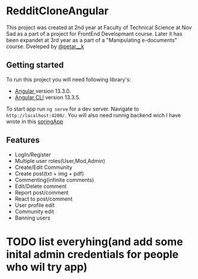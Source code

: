 # RedditCloneAngular

This project was created at 2nd year at Faculty of Technical Science at Nov Sad as a part of a project for FrontEnd Developmant course. Later it has been expandet at 3rd year as a part of a "Manipulating e-documents" course. Dveleped by [@petar__k](https://www.linkedin.com/in/petar-komord%C5%BEi%C4%87-23765a233?lipi=urn%3Ali%3Apage%3Ad_flagship3_profile_view_base_contact_details%3B2i1JgNRWRWyQ5wMsmfeZSw%3D%3D)

## Getting started

To run this project you will need following library's:
- [Angular ](https://angular.io/) version 13.3.0.
- [Angular CLI](https://github.com/angular/angular-cli) version 13.3.5.

To start app run `ng serve` for a dev server. Navigate to `http://localhost:4200/`. You will also need runnig backend wich I have wrote in this [springApp](https://github.com/PetarK37/RedditCloneSpring)

## Features
- LogIn/Register
- Multiple user roles(User,Mod,Admin)
- Create/Edit Community
- Create post(txt + img + pdf)
- Commenting(infinite comments)
- Edit/Delete comment
- Report post/comment
- React to post/comment
- User profile edit
- Community edit
- Banning users
# TODO list everyhing(and add some inital admin credentials for people who wil try app)


